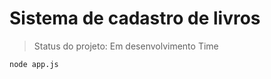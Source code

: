 <h1> Sistema de cadastro de livros</h1>

> Status do projeto: Em desenvolvimento
> Time

```
node app.js
```
